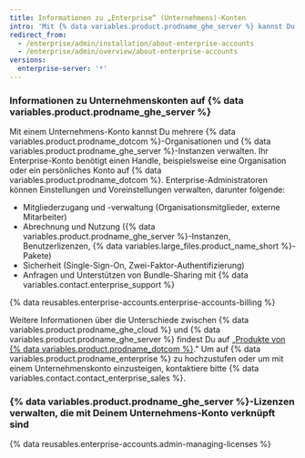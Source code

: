 ```yaml
---
title: Informationen zu „Enterprise“ (Unternehmens)-Konten
intro: 'Mit {% data variables.product.prodname_ghe_server %} kannst Du ein Unternehmenskonto erstellen, um Administratoren einen einzigen Sichtbarkeits- und Verwaltungspunkt für ihre Abrechnungs- und Lizenznutzung zu geben.'
redirect_from:
  - /enterprise/admin/installation/about-enterprise-accounts
  - /enterprise/admin/overview/about-enterprise-accounts
versions:
  enterprise-server: '*'
---
```


### Informationen zu Unternehmenskonten auf {% data variables.product.prodname_ghe_server %}

Mit einem Unternehmens-Konto kannst Du mehrere {% data variables.product.prodname_dotcom %}-Organisationen und {% data variables.product.prodname_ghe_server %}-Instanzen verwalten. Ihr Enterprise-Konto benötigt einen Handle, beispielsweise eine Organisation oder ein persönliches Konto auf {% data variables.product.prodname_dotcom %}. Enterprise-Administratoren können Einstellungen und Voreinstellungen verwalten, darunter folgende:

- Mitgliederzugang und -verwaltung (Organisationsmitglieder, externe Mitarbeiter)
- Abrechnung und Nutzung ({% data variables.product.prodname_ghe_server %}-Instanzen, Benutzerlizenzen, {% data variables.large_files.product_name_short %}-Pakete)
- Sicherheit (Single-Sign-On, Zwei-Faktor-Authentifizierung)
- Anfragen und Unterstützen von Bundle-Sharing mit {% data variables.contact.enterprise_support %}

{% data reusables.enterprise-accounts.enterprise-accounts-billing %}

Weitere Informationen über die Unterschiede zwischen {% data variables.product.prodname_ghe_cloud %} und {% data variables.product.prodname_ghe_server %} findest Du auf „[Produkte von {% data variables.product.prodname_dotcom %}](/articles/githubs-products)." Um auf {% data variables.product.prodname_enterprise %} zu hochzustufen oder um mit einem Unternehmenskonto einzusteigen, kontaktiere bitte {% data variables.contact.contact_enterprise_sales %}.

### {% data variables.product.prodname_ghe_server %}-Lizenzen verwalten, die mit Deinem Unternehmens-Konto verknüpft sind

{% data reusables.enterprise-accounts.admin-managing-licenses %}
